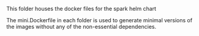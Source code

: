 This folder houses the docker files for the spark helm chart

The mini.Dockerfile in each folder is used to generate minimal versions of the images without any of the non-essential dependencies. 
